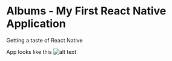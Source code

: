 # Albums - My First React Native Application
Getting a taste of React Native

App looks like this
![alt text](screenshots/mainscreen.png "Application Main Screen")